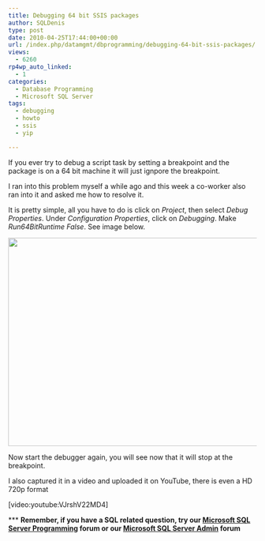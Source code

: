 ```yaml
---
title: Debugging 64 bit SSIS packages
author: SQLDenis
type: post
date: 2010-04-25T17:44:00+00:00
url: /index.php/datamgmt/dbprogramming/debugging-64-bit-ssis-packages/
views:
  - 6260
rp4wp_auto_linked:
  - 1
categories:
  - Database Programming
  - Microsoft SQL Server
tags:
  - debugging
  - howto
  - ssis
  - yip

---
```

If you ever try to debug a script task by setting a breakpoint and the package is on a 64 bit machine it will just ignpore the breakpoint.
  
I ran into this problem myself a while ago and this week a co-worker also ran into it and asked me how to resolve it.

It is pretty simple, all you have to do is click on _Project_, then select _Debug Properties_. Under _Configuration Properties_, click on _Debugging_. Make _Run64BitRuntime_ _False_. See image below. 

<img src="/wp-content/uploads/blogs/DataMgmt//debug2.png" alt="" title="" width="696" height="422" />

Now start the debugger again, you will see now that it will stop at the breakpoint.

I also captured it in a video and uploaded it on YouTube, there is even a HD 720p format
  
[video:youtube:VJrshV22MD4]

\*** **Remember, if you have a SQL related question, try our [Microsoft SQL Server Programming][1] forum or our [Microsoft SQL Server Admin][2] forum**<ins></ins>

 [1]: http://forum.ltd.local/viewforum.php?f=17
 [2]: http://forum.ltd.local/viewforum.php?f=22